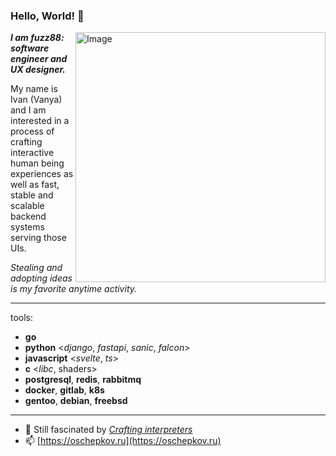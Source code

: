 ### Hello, World! 👋
<img src="https://raw.githubusercontent.com/MicaelliMedeiros/micaellimedeiros/master/image/computer-illustration.png" min-width="400px" max-width="400px" width="400px" align="right" alt="Image">

<p align="left">
<b><i>I am fuzz88: software engineer and UX designer.</i></b>
</p>
<p>
My name is Ivan (Vanya) and I am interested in a process of crafting interactive human being experiences as well as fast, stable and scalable backend systems serving those UIs.
</p>
<p>
<i>Stealing and adopting ideas is my favorite anytime activity.</i>
</p>

---

tools:
- __go__
- __python__ <*django*, *fastapi*, *sanic*, *falcon*>
- __javascript__ <*svelte*, *ts*>
- __c__ <*libc*, shaders>
- __postgresql__, __redis__, __rabbitmq__
- __docker__, __gitlab__, __k8s__
- __gentoo__, __debian__, __freebsd__

---

- 🌱 Still fascinated by [*Crafting interpreters*](https://craftinginterpreters.com/a-bytecode-virtual-machine.html)
- 📫 [https://oschepkov.ru](https://oschepkov.ru)
